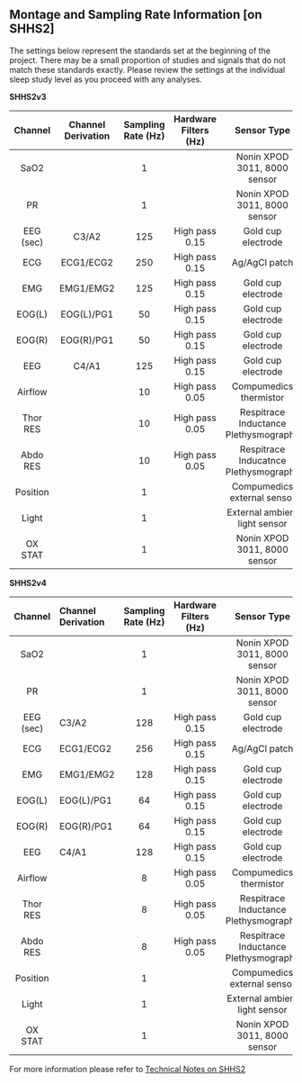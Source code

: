 ## Montage and Sampling Rate Information [on SHHS2]

The settings below represent the standards set at the beginning of the project. There may be a small proportion of studies and signals that do not match these standards exactly. Please review the settings at the individual sleep study level as you proceed with any analyses.

<b>SHHS2v3</b>

|  Channel  |   Channel Derivation  |  Sampling Rate (Hz)  |  Hardware Filters (Hz)  |              Sensor Type                 |
|:---------:|:---------------------:|:--------------------:|:-----------------------:|:----------------------------------------:|
| SaO2      |                       |    1                 |                         | Nonin XPOD 3011, 8000 sensor             |
| PR        |                       |    1                 |                         | Nonin XPOD 3011, 8000 sensor             |
| EEG (sec) | C3/A2                 |  125                 |  High pass 0.15         | Gold cup electrode                       |
| ECG       | ECG1/ECG2             |  250                 |  High pass 0.15         | Ag/AgCl patch                            |
| EMG       | EMG1/EMG2             |  125                 |  High pass 0.15         | Gold cup electrode                       |
| EOG(L)    | EOG(L)/PG1            |   50                 |  High pass 0.15         | Gold cup electrode                       |
| EOG(R)    | EOG(R)/PG1            |   50                 |  High pass 0.15         | Gold cup electrode                       |
| EEG       | C4/A1                 |  125                 |  High pass 0.15         | Gold cup electrode                       |
| Airflow   |                       |   10                 |  High pass 0.05         | Compumedics thermistor                   |
| Thor RES  |                       |   10                 |  High pass 0.05         | Respitrace Inductance Plethysmography    |
| Abdo RES  |                       |   10                 |  High pass 0.05         | Respitrace Inducatnce Plethysmography    |
| Position  |                       |    1                 |                         | Compumedics external sensor              |
| Light     |                       |    1                 |                         | External ambient light sensor            |
| OX STAT   |                       |    1                 |                         | Nonin XPOD 3011, 8000 sensor             |

<b>SHHS2v4</b>

|  Channel  |   Channel Derivation  |  Sampling Rate (Hz)  |  Hardware Filters (Hz)  |              Sensor Type                 |
|:---------:|:----------------------|:--------------------:|:-----------------------:|:----------------------------------------:|
| SaO2      |                       |    1                 |                         | Nonin XPOD 3011, 8000 sensor             |
| PR        |                       |    1                 |                         | Nonin XPOD 3011, 8000 sensor             |
| EEG (sec) | C3/A2                 |  128                 |  High pass 0.15         | Gold cup electrode                       |
| ECG       | ECG1/ECG2             |  256                 |  High pass 0.15         | Ag/AgCl patch                            |
| EMG       | EMG1/EMG2             |  128                 |  High pass 0.15         | Gold cup electrode                       |
| EOG(L)    | EOG(L)/PG1            |   64                 |  High pass 0.15         | Gold cup electrode                       |
| EOG(R)    | EOG(R)/PG1            |   64                 |  High pass 0.15         | Gold cup electrode                       |
| EEG       | C4/A1                 |  128                 |  High pass 0.15         | Gold cup electrode                       |
| Airflow   |                       |    8                 |  High pass 0.05         | Compumedics thermistor                   |
| Thor RES  |                       |    8                 |  High pass 0.05         | Respitrace Inductance Plethysmography    |
| Abdo RES  |                       |    8                 |  High pass 0.05         | Respitrace Inductance Plethysmography    |
| Position  |                       |    1                 |                         | Compumedics external sensor              |
| Light     |                       |    1                 |                         | External ambient light sensor            |
| OX STAT   |                       |    1                 |                         | Nonin XPOD 3011, 8000 sensor             |

For more information please refer to [Technical Notes on SHHS2](:pages_path:/09-equipment-shhs2.md)
